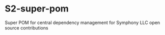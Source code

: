 # S2-super-pom
Super POM for central dependency management for Symphony LLC open source contributions
